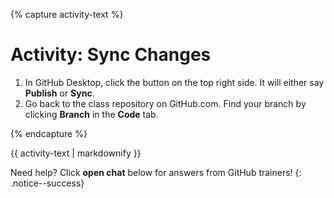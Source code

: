 {% capture activity-text %}

# Activity: Sync Changes

1. In GitHub Desktop, click the button on the top right side. It will either say **Publish** or **Sync**.
2. Go back to the class repository on GitHub.com. Find your branch by clicking **Branch** in the **Code** tab. 

{% endcapture %}

<div class="notice--warning">
{{ activity-text | markdownify }}
</div>

Need help? Click **open chat** below for answers from GitHub trainers!
{: .notice--success}

